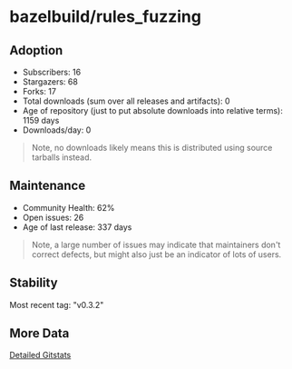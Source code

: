 # bazelbuild/rules_fuzzing

## Adoption

- Subscribers: 16
- Stargazers: 68
- Forks: 17
- Total downloads (sum over all releases and artifacts): 0
- Age of repository (just to put absolute downloads into relative terms): 1159 days
- Downloads/day: 0

> Note, no downloads likely means this is distributed using source tarballs instead.

## Maintenance

- Community Health: 62%
- Open issues: 26
- Age of last release: 337 days

> Note, a large number of issues may indicate that maintainers don't correct defects, but might also
> just be an indicator of lots of users.

## Stability

Most recent tag: "v0.3.2"

## More Data

[Detailed Gitstats](/bazel-catalog/gitstats/bazelbuild/rules_fuzzing)

